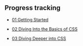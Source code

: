 ## Progress tracking

- <a href="01 Getting Started">01 Getting Started</a>

- <a href="02 Diving Into the Basics of CSS">02 Diving Into the Basics of CSS</a>
- <a href="03 Diving Deeper into CSS">03 Diving Deeper into CSS</a>